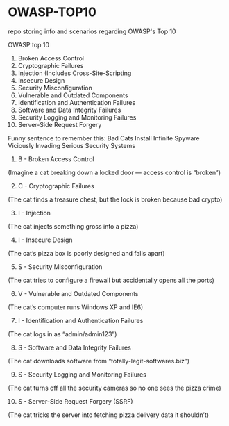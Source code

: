 # OWASP-TOP10
repo storing info and scenarios regarding OWASP's Top 10

OWASP top 10
1.  Broken Access Control
2.  Cryptographic Failures
3.  Injection (Includes Cross-Site-Scripting
4.  Insecure Design
5.  Security Misconfiguration
6.  Vulnerable and Outdated Components
7.  Identification and Authentication Failures
8.  Software and Data Integrity Failures
9.  Security Logging and Monitoring Failures
10. Server-Side Request Forgery

Funny sentence to remember this:
Bad Cats Install Infinite Spyware Viciously Invading Serious Security Systems 

1. B - Broken Access Control

(Imagine a cat breaking down a locked door — access control is “broken”)

2. C - Cryptographic Failures

(The cat finds a treasure chest, but the lock is broken because bad crypto)

3. I - Injection

(The cat injects something gross into a pizza)

4. I - Insecure Design

(The cat’s pizza box is poorly designed and falls apart)

5. S - Security Misconfiguration

(The cat tries to configure a firewall but accidentally opens all the ports)

6. V - Vulnerable and Outdated Components

(The cat’s computer runs Windows XP and IE6)

7. I - Identification and Authentication Failures

(The cat logs in as “admin/admin123”)

8. S - Software and Data Integrity Failures

(The cat downloads software from “totally-legit-softwares.biz”)

9. S - Security Logging and Monitoring Failures

(The cat turns off all the security cameras so no one sees the pizza crime)

10. S - Server-Side Request Forgery (SSRF)

(The cat tricks the server into fetching pizza delivery data it shouldn’t)
